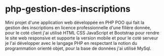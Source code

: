 # php-gestion-des-inscriptions
Mini projet d'une application web développée en PHP POO qui fait la gestion des inscriptions en licence professionnelle d'une filière donnée, pour le coté client j'ai utilisé HTML CSS JavaScript et Bootstrap pour rendre le site web responsive et supporte la version mobile et pour le coté serveur je l'ai développer avec le langage PHP en respectant la notion du programmation orienté objet, pour la base de données j'ai utilisé MySql.

